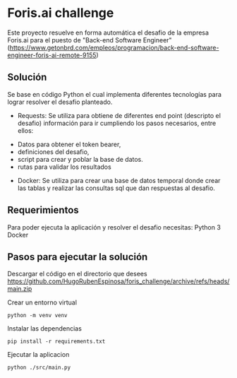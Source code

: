 # Foris.ai challenge
Este proyecto resuelve en forma automática el desafio de la empresa Foris.ai para el puesto de "Back-end Software Engineer"
(https://www.getonbrd.com/empleos/programacion/back-end-software-engineer-foris-ai-remote-9155)

## Solución
Se base en código Python el cual implementa diferentes tecnologías para lograr resolver el desafio planteado.
* Requests: Se utiliza para obtiene de diferentes end point (descripto el desafio) información para ir cumpliendo los pasos necesarios, entre ellos:
 - Datos para obtener el token bearer,
 - definiciones del desafio,
 - script para crear y poblar la base de datos.
 - rutas para validar los resultados
* Docker: Se utiliza para crear una base de datos temporal donde crear las tablas y realizar las consultas sql que dan respuestas al desafio.

## Requerimientos
Para poder ejecuta la aplicación y resolver el desafio necesitas:
Python 3
Docker

## Pasos para ejecutar la solución
Descargar el código en el directorio que desees
https://github.com/HugoRubenEspinosa/foris_challenge/archive/refs/heads/main.zip

Crear un entorno virtual 
```
python -m venv venv
```
Instalar las dependencias 
```
pip install -r requirements.txt
```
Ejecutar la aplicacion 
```
python ./src/main.py
```
